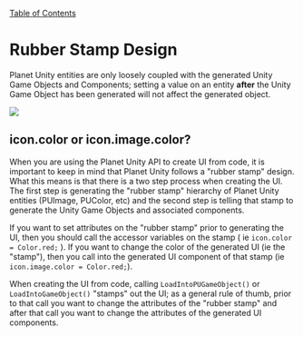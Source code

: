 [Table of Contents](https://github.com/SmallPlanetUnity/PlanetUnity2/blob/master/Documentation/TableOfContents.md)

# Rubber Stamp Design

Planet Unity entities are only loosely coupled with the generated Unity Game Objects and Components; setting a value on an entity **after** the Unity Game Object has been generated will not affect the generated object.


![](https://github.com/SmallPlanetUnity/PlanetUnity2/blob/master/Documentation/Images/rubber_stamps.png)

## icon.color or icon.image.color?

When you are using the Planet Unity API to create UI from code, it is important to keep in mind that Planet Unity follows a "rubber stamp" design. What this means is that there is a two step process when creating the UI. The first step is generating the "rubber stamp" hierarchy of Planet Unity entities (PUImage, PUColor, etc) and the second step is telling that stamp to generate the Unity Game Objects and associated components.

If you want to set attributes on the "rubber stamp" prior to generating the UI, then you should call the accessor variables on the stamp ( ie `icon.color = Color.red;` ). If you want to change the color of the generated UI (ie the "stamp"), then you call into the generated UI component of that stamp (ie `icon.image.color = Color.red;`).

When creating the UI from code, calling `LoadIntoPUGameObject()` or `LoadIntoGameObject()` "stamps" out the UI; as a general rule of thumb, prior to that call you want to change the attributes of the "rubber stamp" and after that call you want to change the attributes of the generated UI components.